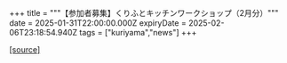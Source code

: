 +++
title = """【参加者募集】くりふとキッチンワークショップ（2月分）"""
date = 2025-01-31T22:00:00.000Z
expiryDate = 2025-02-06T23:18:54.940Z
tags = ["kuriyama","news"]
+++


[[source]](https://www.town.kuriyama.hokkaido.jp/soshiki/53/30040.html)
